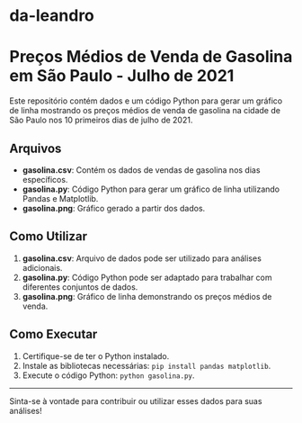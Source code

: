 # da-leandro
# Preços Médios de Venda de Gasolina em São Paulo - Julho de 2021

Este repositório contém dados e um código Python para gerar um gráfico de linha mostrando os preços médios de venda de gasolina na cidade de São Paulo nos 10 primeiros dias de julho de 2021.

## Arquivos

- **gasolina.csv**: Contém os dados de vendas de gasolina nos dias específicos.
- **gasolina.py**: Código Python para gerar um gráfico de linha utilizando Pandas e Matplotlib.
- **gasolina.png**: Gráfico gerado a partir dos dados.

## Como Utilizar

1. **gasolina.csv**: Arquivo de dados pode ser utilizado para análises adicionais.
2. **gasolina.py**: Código Python pode ser adaptado para trabalhar com diferentes conjuntos de dados.
3. **gasolina.png**: Gráfico de linha demonstrando os preços médios de venda.

## Como Executar

1. Certifique-se de ter o Python instalado.
2. Instale as bibliotecas necessárias: `pip install pandas matplotlib`.
3. Execute o código Python: `python gasolina.py`.

---

Sinta-se à vontade para contribuir ou utilizar esses dados para suas análises!
